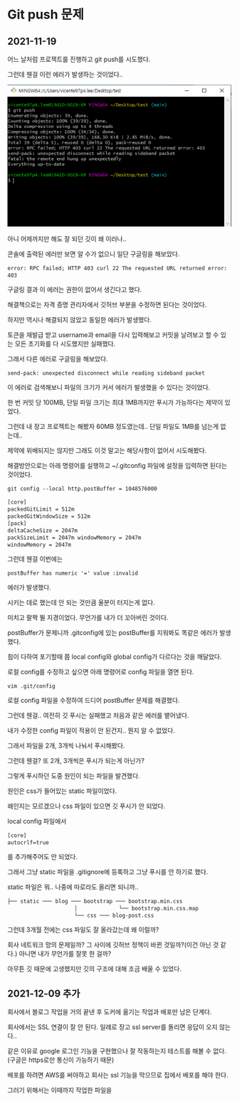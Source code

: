 # Git push 문제  

## 2021-11-19  

어느 날처럼 프로젝트를 진행하고 git push를 시도했다.  

그런데 웬걸 이런 에러가 발생하는 것이었다..  

![이미지](./img/gitpusherror.PNG)  

아니 어제까지만 해도 잘 되던 깃이 왜 이러나..  

콘솔에 출력된 에러만 보면 알 수가 없으니 일단 구글링을 해보았다.  


```buildoutcfg
error: RPC failed; HTTP 403 curl 22 The requested URL returned error: 403
```

구글링 결과 이 에러는 권한이 없어서 생긴다고 했다.  

해결책으로는 자격 증명 관리자에서 깃허브 부분을 수정하면 된다는 것이었다.  

하지만 역시나 해결되지 않았고 동일한 에러가 발생했다.  

토큰을 재발급 받고 username과 email을 다시 입력해보고 커밋을 날려보고 할 수 있는 모든 초기화를 다 시도했지만 실패했다.  

그래서 다른 에러로 구글링을 해보았다.  

```buildoutcfg
send-pack: unexpected disconnect while reading sideband packet
```

이 에러로 검색해보니 파일의 크기가 커서 에러가 발생했을 수 있다는 것이었다.  

한 번 커밋 당 100MB, 단일 파일 크기는 최대 1MB까지만 푸시가 가능하다는 제약이 있었다.  

그런데 내 장고 프로젝트는 해봤자 60MB 정도였는데.. 단일 파일도 1MB를 넘는게 없는데..  

제약에 위배되지는 않지만 그래도 이것 말고는 해당사항이 없어서 시도해봤다.  

해결방안으로는 아래 명령어를 실행하고 ~/.gitconfig 파일에 설정을 입력하면 된다는 것이었다.

```buildoutcfg
git config --local http.postBuffer = 1048576000
```

```buildoutcfg
[core] 
packedGitLimit = 512m 
packedGitWindowSize = 512m
[pack] 
deltaCacheSize = 2047m
packSizeLimit = 2047m windowMemory = 2047m
windowMemory = 2047m
```

그런데 웬걸 이번에는 
```
postBuffer has numeric '=' value :invalid
```

에러가 발생했다.  

시키는 데로 했는데 안 되는 것만큼 울분이 터지는게 없다.  

미치고 팔짝 뛸 지경이었다. 무언가를 내가 더 꼬아버린 것이다.  

postBuffer가 문제니까 .gitconfig에 있는 postBuffer를 지워봐도 똑같은 에러가 발생했다.  

힘이 다하여 포기할때 쯤 local config와 global config가 다르다는 것을 깨달았다.  

로컬 config를 수정하고 싶으면 아래 명령어로 config 파일을 열면 된다.  

```buildoutcfg
vim .git/config
```

로컬 config 파일을 수정하여 드디어 postBuffer 문제를 해결했다.  

그런데 웬걸.. 여전히 깃 푸시는 실패했고 처음과 같은 에러를 뱉어냈다.  

내가 수정한 config 파일이 적용이 안 된건지.. 뭔지 알 수 없었다.  

그래서 파일을 2개, 3개씩 나눠서 푸시해봤다.  

그런데 웬걸? 또 2개, 3개씩은 푸시가 되는게 아닌가?  

그렇게 푸시하던 도중 원인이 되는 파일을 발견했다.  

원인은 css가 들어있는 static 파일이었다.  

왜인지는 모르겠으나 css 파일이 있으면 깃 푸시가 안 되었다.  

local config 파일에서

```buildoutcfg
[core]
autocrlf=true
```

를 추가해주어도 안 되었다.  

그래서 그냥 static 파일을 .gitignore에 등록하고 그냥 푸시를 안 하기로 했다.  

static 파일은 뭐.. 나중에 따로라도 올리면 되니까..  
```
├── static ─── blog ─── bootstrap ─── bootstrap.min.css
                     │             └── bootstrap.min.css.map
                     └── css ─── blog-post.css
``` 
그런데 3개월 전에는 css 파일도 잘 올라갔는데 왜 이럴까?  

회사 네트워크 망의 문제일까? 그 사이에 깃허브 정책이 바뀐 것일까?(이건 아닌 것 같다.) 아니면 내가 무언가를 잘못 한 걸까?  

아무튼 깃 때문에 고생했지만 깃의 구조에 대해 조금 배울 수 있었다.

## 2021-12-09 추가

회사에서 블로그 작업을 거의 끝낸 후 도커에 옮기는 작업과 배포만 남은 단계다.

회사에서는 SSL 연결이 잘 안 된다. 일례로 장고 ssl server를 돌리면 응답이 오지 않는다..

같은 이유로 google 로그인 기능을 구현했으나 잘 작동하는지 테스트를 해볼 수 없다.(구글은 https로만 통신이 가능하기 때문)

배포를 하려면 AWS를 써야하고 회사는 ssl 기능을 막으므로 집에서 배포를 해야 한다.

그러기 위해서는 이때까지 작업한 파일을 